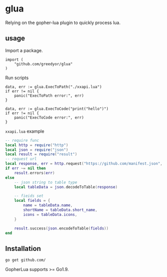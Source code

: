 # glua

Relying on the gopher-lua plugin to quickly process lua.



## usage

Import a package.
```golang
import (
    "github.com/greedyor/glua"
)
```

Run scripts 

```golang
data, err := glua.ExecToPath("./xxapi.lua")
if err != nil {
	panic("ExecToPath error:", err)
}
```
```golang
data, err := glua.ExecToCode("print("hello")")
if err != nil {
	panic("ExecToCode error:", err)
}
```


```xxapi.lua``` example

```lua
-- require func
local http = require("http")
local json = require("json")
local result = require("result")
-- request url
local response, err = http.request("https://github.com/manifest.json", "GET")
if err ~= nil then
    result.errors(err)
else
    -- json string to table type
    local tableData = json.decodeToTable(response)

    -- fieids set
    local fields = {
        name = tableData.name,
        shortName = tableData.short_name,
        icons = tableData.icons,
    }

    result.success(json.encodeToTable(fields))
end

```


## Installation

```
go get github.com/
```

GopherLua supports >= Go1.9.

